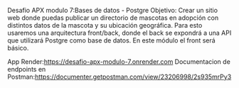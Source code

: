 Desafio APX modulo 7:Bases de datos - Postgre
Objetivo: Crear un sitio web donde puedas publicar un directorio de mascotas en adopción con distintos datos de la mascota y su ubicación geográfica. Para esto usaremos una arquitectura front/back, donde el back se expondrá a una API que utilizará Postgre como base de datos. En este módulo el front será básico.

App Render:https://desafio-apx-modulo-7.onrender.com
Documentacion de endpoints en Postman:https://documenter.getpostman.com/view/23206998/2s935mrPy3
